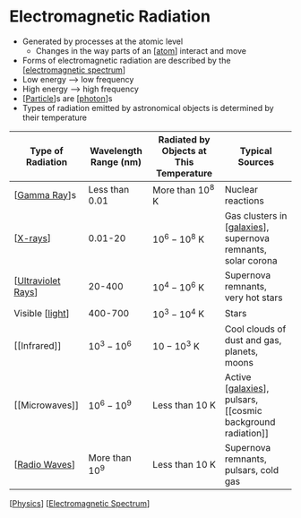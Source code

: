 # Electromagnetic Radiation

- Generated by processes at the atomic level
  - Changes in the way parts of an [[atom]] interact and move
- Forms of electromagnetic radiation are described by the [[electromagnetic spectrum]]
- Low energy --> low frequency
- High energy --> high frequency
- [[Particle]]s are [[photon]]s
- Types of radiation emitted by astronomical objects is determined by their temperature

| Type of Radiation    | Wavelength Range (nm) | Radiated by Objects at This Temperature | Typical Sources                                                |
| -------------------- | --------------------- | --------------------------------------- | -------------------------------------------------------------- |
| [[Gamma Ray]]s       | Less than 0.01        | More than $10^8$ K                      | Nuclear reactions                                              |
| [[X-rays]]           | 0.01-20               | $10^6-10^8$ K                           | Gas clusters in [[galaxies]], supernova remnants, solar corona |
| [[Ultraviolet Rays]] | 20-400                | $10^4-10^6$ K                           | Supernova remnants, very hot stars                             |
| Visible [[light]]    | 400-700               | $10^3-10^4$ K                           | Stars                                                          |
| [[Infrared]]         | $10^3-10^6$           | $10-10^3$ K                             | Cool clouds of dust and gas, planets, moons                    |
| [[Microwaves]]       | $10^6-10^9$           | Less than 10 K                          | Active [[galaxies]], pulsars, [[cosmic background radiation]]  |
| [[Radio Waves]]      | More than $10^9$      | Less than 10 K                          | Supernova remnants, pulsars, cold gas                          |

[[Physics]] [[Electromagnetic Spectrum]]

[//begin]: # "Autogenerated link references for markdown compatibility"
[atom]: atom "Atom"
[Electromagnetic Spectrum]: electromagnetic-spectrum "Electromagnetic Spectrum"
[Particle]: particle "Particle"
[photon]: photon "Photon"
[Gamma Ray]: gamma-ray "Gamma Ray"
[X-rays]: x-rays "X-Rays"
[galaxies]: galaxies "Galaxies"
[Ultraviolet Rays]: ultraviolet-rays "Ultraviolet Rays"
[light]: light "Light"
[Radio Waves]: radio-waves "Radio Waves"
[Physics]: physics "Physics"
[//end]: # "Autogenerated link references"
